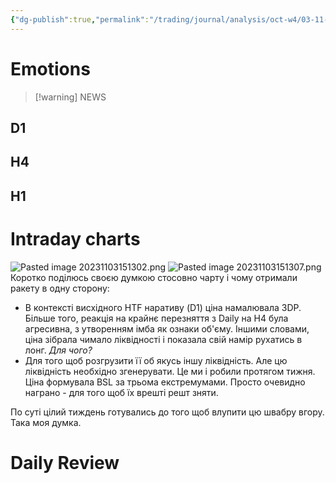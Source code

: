 ```yaml
---
{"dg-publish":true,"permalink":"/trading/journal/analysis/oct-w4/03-11-2023-eurusd/"}
---
```


# Emotions

>[!warning] NEWS
>

## D1


## H4


## H1


# Intraday charts
![Pasted image 20231103151302.png](/img/user/Images/Pasted%20image%2020231103151302.png)
![Pasted image 20231103151307.png](/img/user/Images/Pasted%20image%2020231103151307.png)Коротко поділюсь своєю думкою стосовно чарту і чому отримали ракету в одну сторону:

- В контексті висхідного HTF наративу (D1) ціна намалювала 3DP. Більше того, реакція на крайнє перезняття з Daily на H4 була агресивна, з утворенням імба як ознаки об'єму. Іншими словами, ціна зібрала чимало ліквідності і показала свій намір рухатись в лонг. _Для чого?_
- Для того щоб розгрузити її об якусь іншу ліквідність. Але цю ліквідність необхідно згенерувати. Це ми і робили протягом тижня. Ціна формувала BSL за трьома екстремумами. Просто очевидно награно - для того щоб їх врешті решт зняти.

По суті цілий тиждень готувались до того щоб влупити цю швабру вгору. Така моя думка.
# Daily Review



